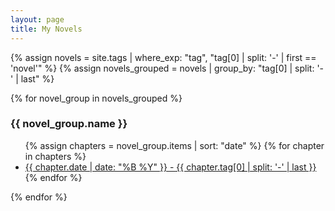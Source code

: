 ```yaml
---
layout: page
title: My Novels
---
```


{% assign novels = site.tags | where_exp: "tag", "tag[0] | split: '-' | first == 'novel'" %}
{% assign novels_grouped = novels | group_by: "tag[0] | split: '-' | last" %}

{% for novel_group in novels_grouped %}
  <h3>{{ novel_group.name }}</h3>
  <ul>
    {% assign chapters = novel_group.items | sort: "date" %}
    {% for chapter in chapters %}
      <li><a href="{{ chapter.url }}">{{ chapter.date | date: "%B %Y" }} - {{ chapter.tag[0] | split: '-' | last }}</a></li>
    {% endfor %}
  </ul>
{% endfor %}

